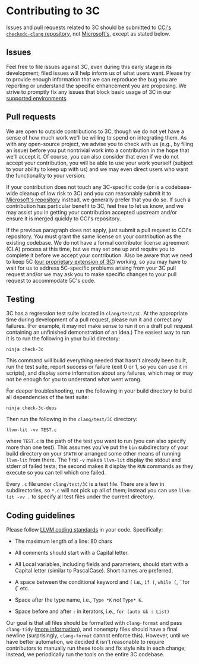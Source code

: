 # Contributing to 3C

Issues and pull requests related to 3C should be submitted to [CCI's
`checkedc-clang`
repository](https://github.com/correctcomputation/checkedc-clang), not
[Microsoft's](https://github.com/microsoft/checkedc-clang), except as
stated below.

## Issues

Feel free to file issues against 3C, even during this early stage in
its development; filed issues will help inform us of what users want.
Please try to provide enough information that we can reproduce the bug
you are reporting or understand the specific enhancement you are
proposing. We strive to promptly fix any issues that block basic usage
of 3C in our [supported
environments](INSTALL.md#supported-environments).

## Pull requests

We are open to outside contributions to 3C, though we do not yet have
a sense of how much work we'll be willing to spend on integrating
them. As with any open-source project, we advise you to check with us
(e.g., by filing an issue) before you put nontrivial work into a
contribution in the hope that we'll accept it. Of course, you can also
consider that even if we do not accept your contribution, you will be
able to use your work yourself (subject to your ability to keep up
with us) and we may even direct users who want the functionality to
your version.

If your contribution does not touch any 3C-specific code (or is a
codebase-wide cleanup of low risk to 3C) and you can reasonably submit
it to [Microsoft's
repository](https://github.com/microsoft/checkedc-clang) instead, we
generally prefer that you do so. If such a contribution has particular
benefit to 3C, feel free to let us know, and we may assist you in
getting your contribution accepted upstream and/or ensure it is merged
quickly to CCI's repository.

If the previous paragraph does not apply, just submit a pull request
to CCI's repository. You must grant the same license on your
contribution as the existing codebase. We do not have a formal
contributor license agreement (CLA) process at this time, but we may
set one up and require you to complete it before we accept your
contribution. Also be aware that we need to keep 5C ([our proprietary
extension of
3C](README.md#what-3c-users-should-know-about-the-development-process))
working, so you may have to wait for us to address 5C-specific
problems arising from your 3C pull request and/or we may ask you to
make specific changes to your pull request to accommodate 5C's code.

## Testing

3C has a regression test suite located in `clang/test/3C`. At the
appropriate time during development of a pull request, please run it
and correct any failures. (For example, it may not make sense to run
it on a draft pull request containing an unfinished demonstration of
an idea.) The easiest way to run it is to run the following in your
build directory:

```
ninja check-3c
```

This command will build everything needed that hasn't already been
built, run the test suite, report success or failure (exit 0 or 1, so
you can use it in scripts), and display some information about any
failures, which may or may not be enough for you to understand what
went wrong.

For deeper troubleshooting, run the following in your build directory
to build all dependencies of the test suite:

```
ninja check-3c-deps
```

Then run the following in the `clang/test/3C` directory:

```
llvm-lit -vv TEST.c
```

where `TEST.c` is the path of the test you want to run (you can also
specify more than one test). This assumes you've put the `bin`
subdirectory of your build directory on your `$PATH` or arranged some
other means of running `llvm-lit` from there. The first `-v` makes
`llvm-lit` display the stdout and stderr of failed tests; the second
makes it display the `RUN` commands as they execute so you can tell
which one failed.

Every `.c` file under `clang/test/3C` is a test file. There are a few
in subdirectories, so `*.c` will not pick up all of them; instead you
can use `llvm-lit -vv .` to specify all test files under the current
directory.

## Coding guidelines

Please follow [LLVM coding
standards](https://llvm.org/docs/CodingStandards.html#name-types-functions-variables-and-enumerators-properly)
in your code. Specifically:

* The maximum length of a line: 80 chars

* All comments should start with a Capital letter.

* All Local variables, including fields and parameters, should start
  with a Capital letter (similar to PascalCase). Short names are
  preferred.

* A space between the conditional keyword and `(` i.e., `if (`,
  `while (`, ``for (` etc.

* Space after the type name, i.e., `Type *K` _not_ `Type* K`.

* Space before and after `:` in iterators, i.e., `for (auto &k : List)`

Our goal is that all files should be formatted with `clang-format` and
pass `clang-tidy` ([more information](clang-tidy.md)), and nonempty
files should have a final newline (surprisingly, `clang-format` cannot
enforce this). However, until we have better automation, we decided it
isn't reasonable to require contributors to manually run these tools
and fix style nits in each change; instead, we periodically run the
tools on the entire 3C codebase.

